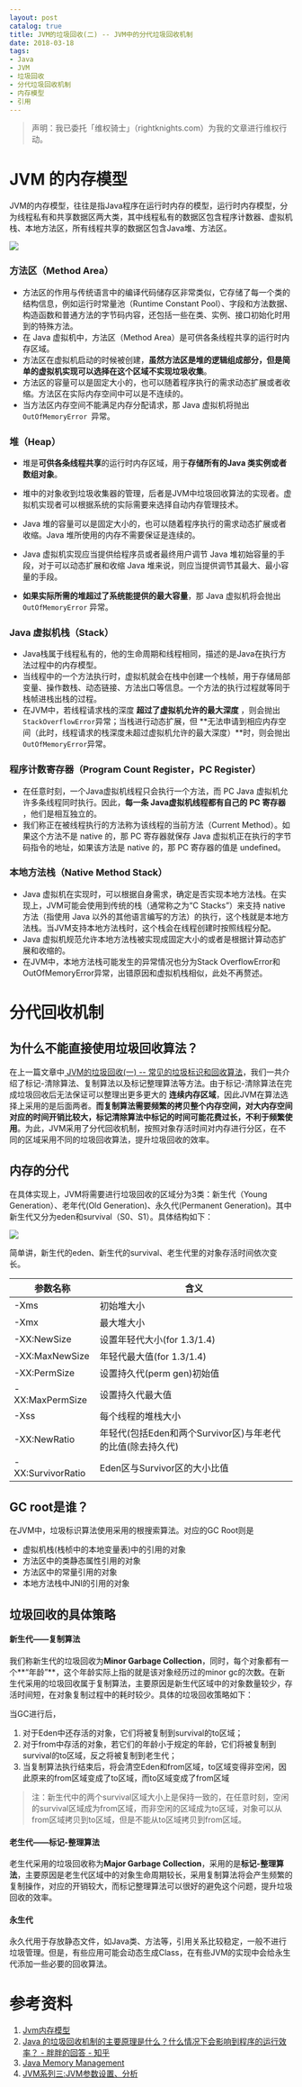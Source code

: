 ```yaml
---
layout: post
catalog: true
title: JVM的垃圾回收(二) -- JVM中的分代垃圾回收机制
date: 2018-03-18
tags: 
- Java
- JVM
- 垃圾回收
- 分代垃圾回收机制
- 内存模型
- 引用
---
```

> 声明：我已委托「维权骑士」（rightknights.com）为我的文章进行维权行动。

# JVM 的内存模型

JVM的内存模型，往往是指Java程序在运行时内存的模型，运行时内存模型，分为线程私有和共享数据区两大类，其中线程私有的数据区包含程序计数器、虚拟机栈、本地方法区，所有线程共享的数据区包含Java堆、方法区。

![](/imgs/JVM-memory.png)

###  方法区（Method Area）
 - 方法区的作用与传统语言中的编译代码储存区非常类似，它存储了每一个类的结构信息，例如运行时常量池（Runtime Constant Pool）、字段和方法数据、构造函数和普通方法的字节码内容，还包括一些在类、实例、接口初始化时用到的特殊方法。
 - 在 Java 虚拟机中，方法区（Method Area）是可供各条线程共享的运行时内存区域。
- 方法区在虚拟机启动的时候被创建，**虽然方法区是堆的逻辑组成部分，但是简单的虚拟机实现可以选择在这个区域不实现垃圾收集**。
- 方法区的容量可以是固定大小的，也可以随着程序执行的需求动态扩展或者收缩。方法区在实际内存空间中可以是不连续的。
- 当方法区内存空间不能满足内存分配请求，那 Java 虚拟机将抛出`OutOfMemoryError `异常。
###  堆（Heap）

- 堆是**可供各条线程共享**的运行时内存区域，用于**存储所有的Java 类实例或者数组对象**。

- 堆中的对象收到垃圾收集器的管理，后者是JVM中垃圾回收算法的实现者。虚拟机实现者可以根据系统的实际需要来选择自动内存管理技术。
- Java 堆的容量可以是固定大小的，也可以随着程序执行的需求动态扩展或者收缩。Java 堆所使用的内存不需要保证是连续的。


- Java 虚拟机实现应当提供给程序员或者最终用户调节 Java 堆初始容量的手段，对于可以动态扩展和收缩 Java 堆来说，则应当提供调节其最大、最小容量的手段。


- **如果实际所需的堆超过了系统能提供的最大容量**，那 Java 虚拟机将会抛出`OutOfMemoryError` 异常。


### Java 虚拟机栈（Stack）

- Java栈属于线程私有的，他的生命周期和线程相同，描述的是Java在执行方法过程中的内存模型。
- 当线程中的一个方法执行时，虚拟机就会在栈中创建一个栈帧，用于存储局部变量、操作数栈、动态链接、方法出口等信息。一个方法的执行过程就等同于栈帧进栈出栈的过程。
- 在JVM中，若线程请求栈的深度 **超过了虚拟机允许的最大深度** ，则会抛出`StackOverflowError`异常；当栈进行动态扩展，但 **无法申请到相应内存空间（此时，线程请求的栈深度未超过虚拟机允许的最大深度）**时，则会抛出`OutOfMemoryError`异常。


### 程序计数寄存器（Program Count Register，PC Register）
- 在任意时刻，一个Java虚拟机线程只会执行一个方法，而 PC Java 虚拟机允许多条线程同时执行。因此，**每一条 Java虚拟机线程都有自己的 PC 寄存器** ，他们是相互独立的。
- 我们称正在被线程执行的方法称为该线程的当前方法（Current Method）。如果这个方法不是 native 的，那 PC 寄存器就保存 Java 虚拟机正在执行的字节码指令的地址，如果该方法是 native 的，那 PC 寄存器的值是 undefined。


### 本地方法栈（Native Method Stack）

- Java 虚拟机在实现时，可以根据自身需求，确定是否实现本地方法栈。在实现上，JVM可能会使用到传统的栈（通常称之为“C Stacks”）来支持 native 方法（指使用 Java 以外的其他语言编写的方法）的执行，这个栈就是本地方法栈。当JVM支持本地方法栈时，这个栈会在线程创建时按照线程分配。
- Java 虚拟机规范允许本地方法栈被实现成固定大小的或者是根据计算动态扩展和收缩的。
- 在JVM中，本地方法栈可能发生的异常情况也分为Stack OverflowError和OutOfMemoryError异常，出错原因和虚拟机栈相似，此处不再赘述。

# 分代回收机制

## 为什么不能直接使用垃圾回收算法？

在上一篇文章中[ JVM的垃圾回收(一) -- 常见的垃圾标识和回收算法](/2018/03/03/JVM-Garbage-Collection)，我们一共介绍了标记-清除算法、复制算法以及标记整理算法等方法。由于标记-清除算法在完成垃圾回收后无法保证可以整理出更多更大的 **连续内存区域**，因此JVM在算法选择上采用的是后面两者。**而复制算法需要频繁的拷贝整个内存空间，对大内存空间对应的时间开销比较大，标记清除算法中标记的时间可能花费过长，不利于频繁使用**。为此，JVM采用了分代回收机制，按照对象存活时间对内存进行分区，在不同的区域采用不同的垃圾回收算法，提升垃圾回收的效率。

## 内存的分代

在具体实现上，JVM将需要进行垃圾回收的区域分为3类：新生代（Young Generation）、老年代(Old Generation)、永久代(Permanent Generation)。其中新生代又分为eden和survival（S0、S1）。具体结构如下：

![](/imgs/JVM-Runtime-Data-Area.png)

简单讲，新生代的eden、新生代的survival、老生代里的对象存活时间依次变长。



| **参数名称**      | **含义**                                            |
| ----------------- | ---------------------------------------------------------- |
| -Xms              | 初始堆大小                                                 |
| -Xmx              | 最大堆大小                                                 |
| -XX:NewSize       | 设置年轻代大小(for 1.3/1.4)                                |
| -XX:MaxNewSize    | 年轻代最大值(for 1.3/1.4)                                        |
| -XX:PermSize      | 设置持久代(perm gen)初始值                                       |
| -XX:MaxPermSize   | 设置持久代最大值                                                  |
| -Xss              | 每个线程的堆栈大小                                        |
| -XX:NewRatio      | 年轻代(包括Eden和两个Survivor区)与年老代的比值(除去持久代) |
| -XX:SurvivorRatio | Eden区与Survivor区的大小比值                               |



## GC root是谁？

在JVM中，垃圾标识算法使用采用的根搜索算法。对应的GC Root则是

- 虚拟机栈(栈桢中的本地变量表)中的引用的对象 
- 方法区中的类静态属性引用的对象 
- 方法区中的常量引用的对象 
- 本地方法栈中JNI的引用的对象

## 垃圾回收的具体策略

#### 新生代——复制算法

我们称新生代的垃圾回收为**Minor Garbage Collection**，同时，每个对象都有一个**“年龄”**，这个年龄实际上指的就是该对象经历过的minor gc的次数。在新生代采用的垃圾回收属于复制算法，主要原因是新生代区域中的对象数量较少，存活时间短，在对象复制过程中的耗时较少。具体的垃圾回收策略如下：

当GC进行后，

1. 对于Eden中还存活的对象，它们将被复制到survival的to区域；
2. 对于from中存活的对象，若它们的年龄小于规定的年龄，它们将被复制到survival的to区域，反之将被复制到老生代；
3. 当复制算法执行结束后，将会清空Eden和from区域，to区域变得非空闲，因此原来的from区域变成了to区域，而to区域变成了from区域

> 注：新生代中的两个survival区域大小上是保持一致的，在任意时刻，空闲的survival区域成为from区域，而非空闲的区域成为to区域，对象可以从from区域拷贝到to区域，但是不能从to区域拷贝到from区域。

#### 老生代——标记-整理算法

老生代采用的垃圾回收称为**Major Garbage Collection**，采用的是**标记-整理算法**，主要原因是老生代区域中的对象生命周期较长，采用复制算法将会产生频繁的复制操作，对应的开销较大，而标记整理算法可以很好的避免这个问题，提升垃圾回收的效率。

#### 永生代

永久代用于存放静态文件，如Java类、方法等，引用关系比较稳定，一般不进行垃圾管理。但是，有些应用可能会动态生成Class，在有些JVM的实现中会给永生代添加一些必要的回收算法。





# 参考资料

1. [Jvm内存模型](http://gityuan.com/2016/01/09/java-memory/)
2. [Java 的垃圾回收机制的主要原理是什么？什么情况下会影响到程序的运行效率？ - 胖胖的回答 - 知乎](https://www.zhihu.com/question/19912197/answer/113385483)
3. [Java Memory Management](https://www.dynatrace.com/resources/ebooks/javabook/how-garbage-collection-works/)
4. [JVM系列三:JVM参数设置、分析](http://www.cnblogs.com/redcreen/archive/2011/05/04/2037057.html)
